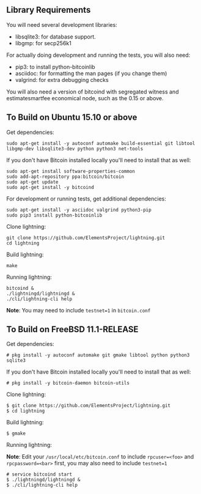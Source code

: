 Library Requirements
--------------------

You will need several development libraries:
* libsqlite3: for database support.
* libgmp: for secp256k1

For actually doing development and running the tests, you will also need:
* pip3: to install python-bitcoinlib
* asciidoc: for formatting the man pages (if you change them)
* valgrind: for extra debugging checks

You will also need a version of bitcoind with segregated witness and estimatesmartfee economical node, such as the 0.15 or above.

To Build on Ubuntu 15.10 or above
---------------------

Get dependencies:
```
sudo apt-get install -y autoconf automake build-essential git libtool libgmp-dev libsqlite3-dev python python3 net-tools
```

If you don't have Bitcoin installed locally you'll need to install that as well:
```
sudo apt-get install software-properties-common
sudo add-apt-repository ppa:bitcoin/bitcoin
sudo apt-get update
sudo apt-get install -y bitcoind
```

For development or running tests, get additional dependencies:
```
sudo apt-get install -y asciidoc valgrind python3-pip
sudo pip3 install python-bitcoinlib
```

Clone lightning:
```
git clone https://github.com/ElementsProject/lightning.git
cd lightning
```

Build lightning:
```
make
```

Running lightning:
```
bitcoind &
./lightningd/lightningd &
./cli/lightning-cli help
```
**Note**: You may need to include `testnet=1` in `bitcoin.conf`

To Build on FreeBSD 11.1-RELEASE
---------------------

Get dependencies:
```
# pkg install -y autoconf automake git gmake libtool python python3 sqlite3
```

If you don't have Bitcoin installed locally you'll need to install that as well:
```
# pkg install -y bitcoin-daemon bitcoin-utils
```

Clone lightning:
```
$ git clone https://github.com/ElementsProject/lightning.git
$ cd lightning
```

Build lightning:
```
$ gmake
```

Running lightning:

**Note**: Edit your `/usr/local/etc/bitcoin.conf` to include `rpcuser=<foo>` and `rpcpassword=<bar>` first, you may also need to include `testnet=1`

```
# service bitcoind start
$ ./lightningd/lightningd &
$ ./cli/lightning-cli help
```
